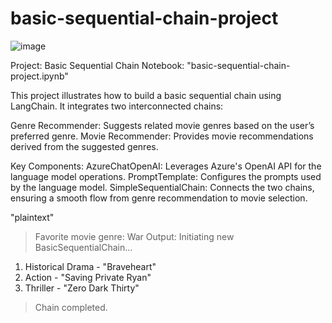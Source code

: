 # basic-sequential-chain-project
![image](https://github.com/user-attachments/assets/847aee44-bb0f-416b-9a15-f766a1556588)

Project: Basic Sequential Chain
Notebook: "basic-sequential-chain-project.ipynb"

This project illustrates how to build a basic sequential chain using LangChain. It integrates two interconnected chains:

Genre Recommender: Suggests related movie genres based on the user’s preferred genre.
Movie Recommender: Provides movie recommendations derived from the suggested genres.

Key Components:
AzureChatOpenAI: Leverages Azure's OpenAI API for the language model operations.
PromptTemplate: Configures the prompts used by the language model.
SimpleSequentialChain: Connects the two chains, ensuring a smooth flow from genre recommendation to movie selection.

"plaintext"
> Favorite movie genre: War
Output:
> Initiating new BasicSequentialChain...
1. Historical Drama - "Braveheart"
2. Action - "Saving Private Ryan"
3. Thriller - "Zero Dark Thirty"
> Chain completed.

